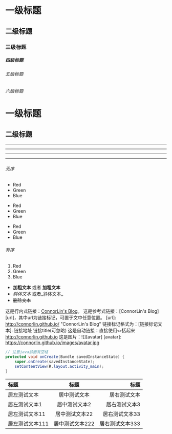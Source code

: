 # 一级标题
## 二级标题
### 三级标题
##### 四级标题
###### 五级标题
###### 六级标题

一级标题
======

二级标题
----------

***
---
___

* * *

###### 无序
- Red
- Green
- Blue

* Red
* Green
* Blue

+ Red
+ Green
+ Blue

###### 有序
1. Red
2. Green
3. Blue


- **加粗文本** 或者 __加粗文本__
- *斜体文本*  或者_斜体文本_
- ~~删除文本~~


这是行内式链接：[ConnorLin's Blog](http://connorlin.github.io)。
这是参考式链接：[ConnorLin's Blog][url]，其中url为链接标记，可置于文中任意位置。
[url]: http://connorlin.github.io/ "ConnorLin's Blog"
链接标记格式为：[链接标记文本]:  链接地址  链接title(可忽略)
这是自动链接：直接使用`<>`括起来<http://connorlin.github.io>
这是图片：![][avatar]
[avatar]: https://connorlin.github.io/images/avatar.jpg



``` java
// 注意java前面有空格
protected void onCreate(Bundle savedInstanceState) {
    super.onCreate(savedInstanceState);
    setContentView(R.layout.activity_main);
}
```


|标题|标题|标题|
|:---|:---:|---:|
|居左测试文本|居中测试文本|居右测试文本|
|居左测试文本1|居中测试文本2|居右测试文本3|
|居左测试文本11|居中测试文本22|居右测试文本33|
|居左测试文本111|居中测试文本222|居右测试文本333|
